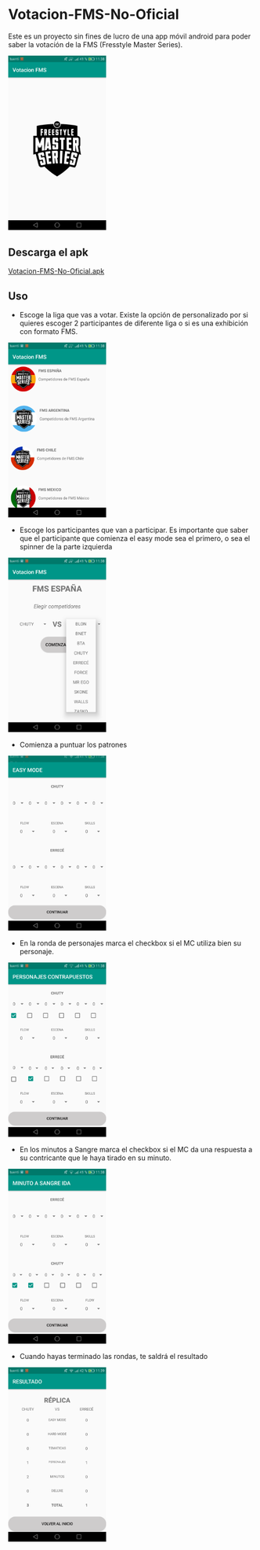 # Votacion-FMS-No-Oficial

Este es un proyecto sin fines de lucro de una app móvil android para poder saber la votación de la FMS (Fresstyle Master Series).

<img src="Imagenes/Bienvenida%20App.png" width="200"/>

## Descarga el apk

[Votacion-FMS-No-Oficial.apk](https://mega.nz/#!eOhGnCDa!4LHJf8a99-7J5vxNsFH_qRX2vypH4jiV7WyA4ru5fTY)

## Uso

- Escoge la liga que vas a votar. Existe la opción de personalizado por si quieres escoger 2 participantes de diferente liga o si es una exhibición con formato FMS.

<img src="Imagenes/Lista%20Competiciones.png" width="200"/>

- Escoge los participantes que van a participar. Es importante que saber que el participante que comienza el easy mode sea el primero, o sea el spinner de la parte izquierda

<img src="Imagenes/Escoger%20Participante.png" width="200"/>

- Comienza a puntuar los patrones

<img src="Imagenes/Puntuar.png" width="200"/>

- En la ronda de personajes marca el checkbox si el MC utiliza bien su personaje.

<img src="Imagenes/Puntuar%20extras.png" width="200"/>

- En los minutos a Sangre marca el checkbox si el MC da una respuesta a su contricante que le haya tirado en su minuto.

<img src="Imagenes/puntuar%20respuestas.png" width="200"/>

- Cuando hayas terminado las rondas, te saldrá el resultado

<img src="Imagenes/resultado.png" width="200"/>
